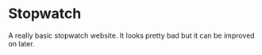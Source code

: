 # Stopwatch
A really basic stopwatch website.
It looks pretty bad but it can be improved on later.

